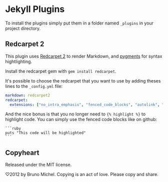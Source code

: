Jekyll Plugins
==============

To install the plugins simply put them in a folder named `_plugins` in your
project directory.


Redcarpet 2
-----------

This plugin uses [Redcarpet 2](https://github.com/tanoku/redcarpet) to render
Markdown, and [pygments](http://pygments.org/) for syntax hightlighting.

Install the redcarpet gem with `gem install redcarpet`.

It's possible to choose the redcarpet that you want to use by adding theses
lines to the `_config.yml` file:

```yaml
markdown: redcarpet2
redcarpet:
  extensions: ["no_intra_emphasis", "fenced_code_blocks", "autolink", "strikethrough", "superscript", "with_toc_data"]
```

And the nice bonus is that you no longer need to `{% highlight %}` to
highlight code. You can simply use the fenced code blocks like on github:

    ```ruby
    puts "This code will be highlighted"
    ```


Copyheart
---------

Released under the MIT license.

♡2012 by Bruno Michel. Copying is an act of love. Please copy and share.
